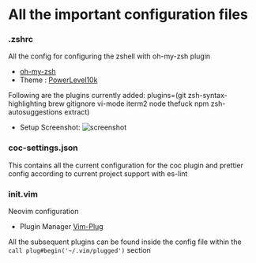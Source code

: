 # All the important configuration files

### .zshrc
All the config for configuring the zshell with oh-my-zsh plugin
- [oh-my-zsh](https://github.com/ohmyzsh)
- Theme : [PowerLevel10k](https://github.com/romkatv/powerlevel10k)

Following are the plugins currently added:
plugins=(git zsh-syntax-highlighting brew gitignore vi-mode iterm2 node thefuck npm zsh-autosuggestions extract)

- Setup Screenshot:
    ![screenshot](https://i.imgur.com/1ndCoWl.png)

### coc-settings.json
This contains all the current configuration for the coc plugin and prettier config according to current project support with es-lint

### init.vim
Neovim configuration

- Plugin Manager
[Vim-Plug](https://github.com/junegunn/vim-plug)

All the subsequent plugins can be found inside the config file within the ```call plug#begin('~/.vim/plugged')``` section
